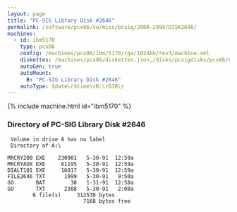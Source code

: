 ```yaml
---
layout: page
title: "PC-SIG Library Disk #2646"
permalink: /software/pcx86/sw/misc/pcsig/2000-2999/DISK2646/
machines:
  - id: ibm5170
    type: pcx86
    config: /machines/pcx86/ibm/5170/cga/1024kb/rev3/machine.xml
    diskettes: /machines/pcx86/diskettes.json,/disks/pcsigdisks/pcx86/diskettes.json
    autoGen: true
    autoMount:
      B: "PC-SIG Library Disk #2646"
    autoType: $date\r$time\rB:\rDIR\r
---
```


{% include machine.html id="ibm5170" %}

### Directory of PC-SIG Library Disk #2646

     Volume in drive A has no label
     Directory of A:\

    MRCRY200 EXE    230901   5-30-91  12:59a
    MRCRYAUX EXE     61195   5-30-91  12:59a
    DIALT101 EXE     16017   5-30-91  12:59a
    FILE2646 TXT      1999   5-30-91   9:50a
    GO       BAT        38   1-31-91  12:58a
    GO       TXT      2388   5-30-91   2:08a
            6 file(s)     312538 bytes
                            7168 bytes free
